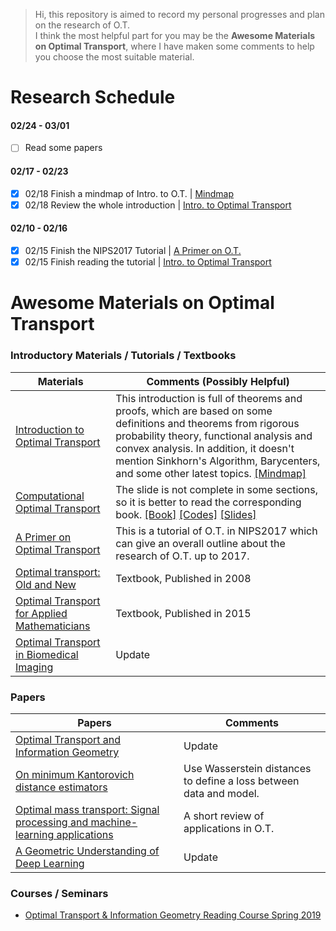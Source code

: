 > Hi, this repository is aimed to record my personal progresses and plan on the research of O.T.\
> I think the most helpful part for you may be the **Awesome Materials on Optimal Transport**, where I have maken some comments to help you choose the most suitable material.

# Research Schedule
#### 02/24 - 03/01
- [ ] Read some papers

#### 02/17 - 02/23
- [x] 02/18 Finish a mindmap of Intro. to O.T. | [Mindmap](./images/Mindmap_Intro_ot.png)
- [x] 02/18 Review the whole introduction | [Intro. to Optimal Transport](http://www.math.cmu.edu/~mthorpe/OTNotes)

#### 02/10 - 02/16
- [x] 02/15 Finish the NIPS2017 Tutorial | [A Primer on O.T.](https://nips.cc/Conferences/2017/ScheduleMultitrack?event=8736)
- [x] 02/15 Finish reading the tutorial | [Intro. to Optimal Transport](http://www.math.cmu.edu/~mthorpe/OTNotes)

# Awesome Materials on Optimal Transport

### Introductory Materials / Tutorials / Textbooks
| Materials  | Comments (Possibly Helpful) |
|---|---|
| [Introduction to Optimal Transport](http://www.math.cmu.edu/~mthorpe/OTNotes) | This introduction is full of theorems and proofs, which are based on some definitions and theorems from rigorous probability theory, functional analysis and convex analysis. In addition, it doesn't mention Sinkhorn's Algorithm, Barycenters, and some other latest topics. [[Mindmap]](./images/Mindmap_Intro_ot.png) |
| [Computational Optimal Transport](https://optimaltransport.github.io/)  | The slide is not complete in some sections, so it is better to read the corresponding book. [[Book]](https://arxiv.org/pdf/1803.00567.pdf)  [[Codes]](https://github.com/optimaltransport/optimaltransport.github.io/tree/master/code)  [[Slides]](https://optimaltransport.github.io/slides-peyre/CourseOT.pdf) |
| [A Primer on Optimal Transport](https://nips.cc/Conferences/2017/ScheduleMultitrack?event=8736) | This is a tutorial of O.T. in NIPS2017 which can give an overall outline about the research of O.T. up to 2017. |
| [Optimal transport: Old and New](https://cedricvillani.org/sites/dev/files/old_images/2012/08/preprint-1.pdf) | Textbook, Published in 2008 |
| [Optimal Transport for Applied Mathematicians](http://www.math.toronto.edu/~mccann/assignments/477/Santambrogio15.pdf)| Textbook, Published in 2015 |
| [Optimal Transport in Biomedical Imaging](http://imagedatascience.com/transport/tutorials_miccai18.html) | Update |

### Papers
| Papers  | Comments  |
|---|---|
| [Optimal Transport and Information Geometry](https://arxiv.org/pdf/1906.00030.pdf) | Update |
| [On minimum Kantorovich distance estimators](https://www.sciencedirect.com/science/article/pii/S0167715206000381) | Use Wasserstein distances to define a loss between data and model. |
| [Optimal mass transport: Signal processing and machine-learning applications](https://ieeexplore.ieee.org/stamp/stamp.jsp?arnumber=7974883) | A short review of applications in O.T. |
| [A Geometric Understanding of Deep Learning](https://www.sciencedirect.com/science/article/pii/S2095809919302279) | Update |

### Courses / Seminars
- [Optimal Transport & Information Geometry Reading Course Spring 2019](https://dsweber2.github.io/Optimal-Transport-Information-Geometry/)

